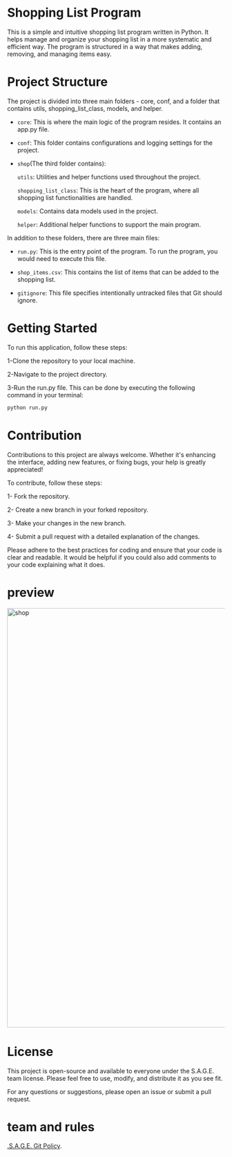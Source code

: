 # Shopping List Program
This is a simple and intuitive shopping list program written in Python. It helps manage and organize your shopping list in a more systematic and efficient way. The program is structured in a way that makes adding, removing, and managing items easy.
# Project Structure
The project is divided into three main folders - core, conf, and a folder that contains utils, shopping_list_class, models, and helper.

- `core`:
This is where the main logic of the program resides. It contains an app.py file.

- `conf`:
This folder contains configurations and logging settings for the project.

- `shop`(The third folder contains):

  `utils`:
  Utilities and helper functions used throughout the project.

  `shopping_list_class`: This is the heart of the program, where all shopping list 
  functionalities are handled.

  `models`: Contains data models used in the project.

  `helper`: Additional helper functions to support the main program.

In addition to these folders, there are three main files:

- `run.py`: This is the entry point of the program. To run the program, you would 		need to execute this file.

- `shop_items.csv`: This contains the list of items that can be added to the 				shopping list.

- `gitignore`: This file specifies intentionally untracked files that Git should ignore.

# Getting Started
To run this application, follow these steps:

1-Clone the repository to your local machine.

2-Navigate to the project directory.

3-Run the run.py file. This can be done by executing the following command in your terminal:
```python
python run.py
```

# Contribution
Contributions to this project are always welcome. Whether it's enhancing the interface, adding new features, or fixing bugs, your help is greatly appreciated!

To contribute, follow these steps:

1- Fork the repository.

2- Create a new branch in your forked repository.

3- Make your changes in the new branch.

4- Submit a pull request with a detailed explanation of the changes.

Please adhere to the best practices for coding and ensure that your code is clear and readable. It would be helpful if you could also add comments to your code explaining what it does.

# preview
<img width="969" alt="shop" src="https://github.com/sajadfalahdost/shoppinglist-bootcamp-django/assets/129892781/d48557c2-5148-4af1-81b7-b2eaa2764eef">

# License
This project is open-source and available to everyone under the S.A.G.E. team license. Please feel free to use, modify, and distribute it as you see fit.

For any questions or suggestions, please open an issue or submit a pull request.
# team and rules

[.S.A.G.E. Git Policy](https://www.atlassian.com/git/tutorials/comparing-workflows/gitflow-workflow/).
